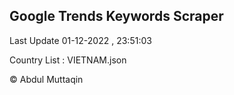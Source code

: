

## Google Trends Keywords Scraper 
 
Last Update 01-12-2022 , 23:51:03

Country List :
VIETNAM.json



© Abdul Muttaqin 
